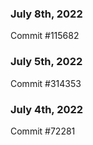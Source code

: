 ### July 8th, 2022

Commit #115682

### July 5th, 2022

Commit #314353


### July 4th, 2022

Commit #72281
